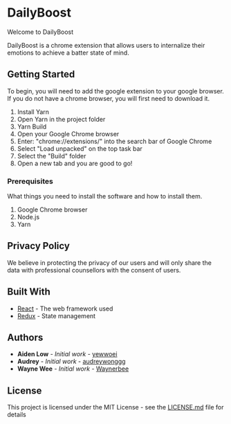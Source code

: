 # DailyBoost

Welcome to DailyBoost

DailyBoost is a chrome extension that allows users to internalize their emotions to achieve a batter state of mind.

## Getting Started
To begin, you will need to add the google extension to your google browser. If you do not have a chrome browser, you will first need to download it.

1. Install Yarn
2. Open Yarn in the project folder
3. Yarn Build
4. Open your Google Chrome browser
5. Enter: "chrome://extensions/" into the search bar of Google Chrome
6. Select "Load unpacked" on the top task bar
7. Select the "Build" folder
8. Open a new tab and you are good to go!

### Prerequisites

What things you need to install the software and how to install them.
1. Google Chrome browser
2. Node.js
3. Yarn

## Privacy Policy

We believe in protecting the privacy of our users and will only share the data with professional counsellors with the consent of users.

## Built With

* [React](https://reactjs.org/docs/getting-started.html) - The web framework used
* [Redux](https://redux.js.org/basics/usage-with-react) - State management


## Authors

* **Aiden Low** - *Initial work* - [yewwoei](https://github.com/yewwoei)
* **Audrey** - *Initial work* - [audreywonggg](https://github.com/audreywonggg)
* **Wayne Wee** - *Initial work* - [Waynerbee](https://github.com/Waynerbee)

## License

This project is licensed under the MIT License - see the [LICENSE.md](LICENSE.md) file for details
